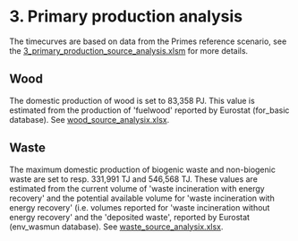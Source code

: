 # 3. Primary production analysis

The timecurves are based on data from the Primes reference scenario, see the [3_primary_production_source_analysis.xlsm](3_primary_production_source_analysis.xlsm) for more details.


## Wood

The domestic production of wood is set to 83,358 PJ. This value is estimated from the production of 'fuelwood' reported by Eurostat (for_basic database). See [wood_source_analysix.xlsx](../../eu/2012/3_primary_production/wood_source_analysis.xlsx).


## Waste

The maximum domestic production of biogenic waste and non-biogenic waste are set to resp. 331,991 TJ and 546,568 TJ. These values are estimated from the current volume of 'waste incineration with energy recovery' and the potential available volume for 'waste incineration with energy recovery' (i.e. volumes reported for 'waste incineration without energy recovery' and the 'deposited waste', reported by Eurostat (env_wasmun database). See [waste_source_analysix.xlsx](../../eu/2012/3_primary_production/waste_source_analysis.xlsx).